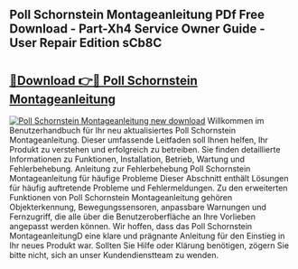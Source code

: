 ## Poll Schornstein Montageanleitung PDf Free Download - Part-Xh4 Service Owner Guide - User Repair Edition sCb8C

# <h2><a href="http://df8si86.blite.top/?on=Poll+Schornstein+Montageanleitung">🔗Download 👉🔴 Poll Schornstein Montageanleitung</a></h2>

[![Poll Schornstein Montageanleitung new download](https://i.imgur.com/lujVjoI.png)](http://df8si86.blite.top/?on=Poll+Schornstein+Montageanleitung)
Willkommen im Benutzerhandbuch für Ihr neu aktualisiertes Poll Schornstein Montageanleitung. Dieser umfassende Leitfaden soll Ihnen helfen, Ihr Produkt zu verstehen und erfolgreich zu betreiben. Sie finden detaillierte Informationen zu Funktionen, Installation, Betrieb, Wartung und Fehlerbehebung. Anleitung zur Fehlerbehebung Poll Schornstein Montageanleitung für häufige Probleme Dieser Abschnitt enthält Lösungen für häufig auftretende Probleme und Fehlermeldungen. Zu den erweiterten Funktionen von Poll Schornstein Montageanleitung gehören Objekterkennung, Bewegungssensoren, anpassbare Warnungen und Fernzugriff, die alle über die Benutzeroberfläche an Ihre Vorlieben angepasst werden können. Wir hoffen, dass das Poll Schornstein MontageanleitungD eine klare und prägnante Anleitung für den Einstieg in Ihr neues Produkt war. Sollten Sie Hilfe oder Klärung benötigen, zögern Sie bitte nicht, sich an unser Kundendienstteam zu wenden.
